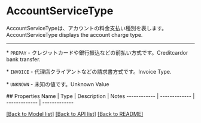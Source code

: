 # AccountServiceType

<div lang=\"ja\">AccountServiceTypeは、アカウントの料金支払い種別を表します。</div> <div lang=\"en\">AccountServiceType displays the account charge type.</div> <hr> <p>* <code>PREPAY</code> - <span lang=\"ja\">クレジットカードや銀行振込などの前払い方式です。</span><span lang=\"en\">Creditcardor bank transfer.</span></p> <p>* <code>INVOICE</code> - <span lang=\"ja\">代理店クライアントなどの請求書方式です。</span><span lang=\"en\">Invoice Type.</span></p> <p>* <code>UNKNOWN</code> - <span lang=\"ja\">未知の値です。</span><span lang=\"en\">Unknown Value</span></p> 
## Properties
Name | Type | Description | Notes
------------ | ------------- | ------------- | -------------

[[Back to Model list]](../README.md#documentation-for-models) [[Back to API list]](../README.md#documentation-for-api-endpoints) [[Back to README]](../README.md)


